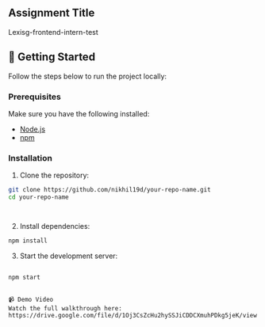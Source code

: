 ## Assignment Title

Lexisg-frontend-intern-test

## 🚀 Getting Started

Follow the steps below to run the project locally:

### Prerequisites

Make sure you have the following installed:

- [Node.js](https://nodejs.org/)
- [npm](https://www.npmjs.com/)

### Installation

1. Clone the repository:

```bash
git clone https://github.com/nikhil19d/your-repo-name.git
cd your-repo-name
```
```
```
```

```
2. Install dependencies:
```bash
npm install
```

3. Start the development server:
```bash

npm start
```
```

📹 Demo Video
Watch the full walkthrough here: https://drive.google.com/file/d/1Oj3CsZcHu2hySSJiCDDCXmuhPDkg5jeK/view
